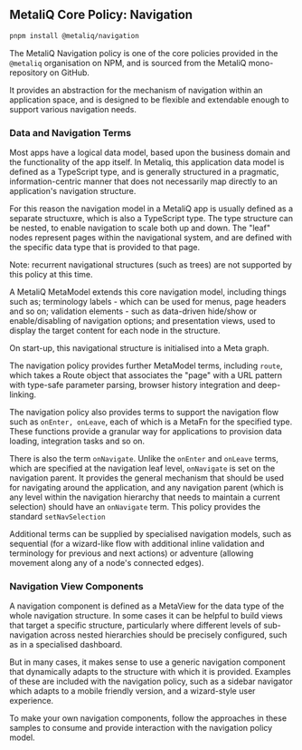 ## MetaliQ Core Policy: Navigation

```bash
pnpm install @metaliq/navigation
```

The MetaliQ Navigation policy is one of the core policies provided in the `@metaliq` organisation on NPM, and is sourced from the MetaliQ mono-repository on GitHub.

It provides an abstraction for the mechanism of navigation within an application space, and is designed to be flexible and extendable enough to support various navigation needs.

### Data and Navigation Terms

Most apps have a logical data model, based upon the business domain and the functionality of the app itself. In Metaliq, this application data model is defined as a TypeScript type, and is generally structured in a pragmatic, information-centric manner that does not necessarily map directly to an application's navigation structure.

For this reason the navigation model in a MetaliQ app is usually defined as a separate structuxre, which is also a TypeScript type. The type structure can be nested, to enable navigation to scale both up and down. The "leaf" nodes represent pages within the navigational system, and are defined with the specific data type that is provided to that page.

Note: recurrent navigational structures (such as trees) are not supported by this policy at this time.

A MetaliQ MetaModel extends this core navigation model, including things such as; terminology labels - which can be used for menus, page headers and so on; validation elements - such as data-driven hide/show or enable/disabling of navigation options; and presentation views, used to display the target content for each node in the structure.

On start-up, this navigational structure is initialised into a Meta graph.

The navigation policy provides further MetaModel terms, including  `route`, which takes a Route object that associates the "page" with a URL pattern with type-safe parameter parsing, browser history integration and deep-linking. 

The navigation policy also provides terms to support the navigation flow such as `onEnter, onLeave`, each of which is a MetaFn for the specified type. These functions provide a granular way for applications to provision data loading, integration tasks and so on.

There is also the term `onNavigate`. Unlike the `onEnter` and `onLeave` terms, which are specified at the navigation leaf level, `onNavigate` is set on the navigation parent. It provides the general mechanism that should be used for navigating around the application, and any navigation parent (which is any level within the navigation hierarchy that needs to maintain a current selection) should have an `onNavigate` term. This policy provides the standard `setNavSelection` 

Additional terms can be supplied by specialised navigation models, such as sequential (for a wizard-like flow with additional inline validation and terminology for previous and next actions) or adventure (allowing movement along any of a node's connected edges).

### Navigation View Components

A navigation component is defined as a MetaView for the data type of the whole navigation structure. In some cases it can be helpful to build views that target a specific structure, particularly where different levels of sub-navigation across nested hierarchies should be precisely configured, such as in a specialised dashboard.

But in many cases, it makes sense to use a generic navigation component that dynamically adapts to the structure with which it is provided. Examples of these are included with the navigation policy, such as a sidebar navigator which adapts to a mobile friendly version, and a wizard-style user experience.

To make your own navigation components, follow the approaches in these samples to consume and provide interaction with the navigation policy model.  
